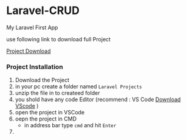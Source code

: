 # Laravel-CRUD
My Laravel First App

use following link to download full Project

[Project Download](https://drive.google.com/drive/folders/1BTYN3I5nadOeK10_LZxlhmTfMJeP_sVd?usp=sharing)

<h3>Project Installation</h3>

1. Download the Project
2. in your pc create a folder named `Laravel Projects`
3. unzip the file in to createed folder
4. you shold have any code Editor (recommend : VS Code [Download VScode](https://code.visualstudio.com/download) )
5. open the project in VSCode
6. oepn the project in CMD 
    - in address bar type `cmd` and hit `Enter`
8. 
